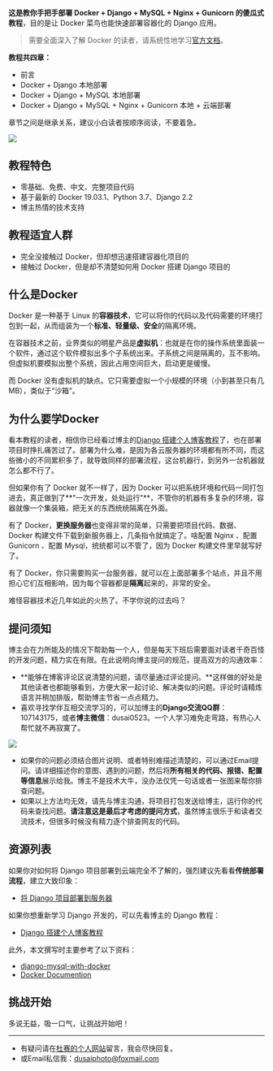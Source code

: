 **这是教你手把手部署 Docker + Django + MySQL + Nginx + Gunicorn 的傻瓜式教程**，目的是让 Docker 菜鸟也能快速部署容器化的 Django 应用。

> 需要全面深入了解 Docker 的读者，请系统性地学习[官方文档](https://docs.docker.com/get-started/)。

**教程共四章：**

- 前言
- Docker + Django 本地部署
- Docker + Django + MySQL 本地部署
- Docker + Django + MySQL + Nginx + Gunicorn 本地 + 云端部署

章节之间是继承关系，建议小白读者按顺序阅读，不要着急。

![](https://www.dusaiphoto.com/media/image/image_source/20190928/reduce_docker_small.jpg)

## 教程特色

- 零基础、免费、中文、完整项目代码
- 基于最新的 Docker 19.03.1、Python 3.7、Django 2.2
- 博主热情的技术支持

## 教程适宜人群

- 完全没接触过 Docker，但却想迅速搭建容器化项目的
- 接触过 Docker，但是却不清楚如何用 Docker 搭建 Django 项目的

## 什么是Docker

Docker 是一种基于 Linux 的**容器技术**，它可以将你的代码以及代码需要的环境打包到一起，从而组装为一个**标准、轻量级、安全**的隔离环境。

在容器技术之前，业界类似的明星产品是**虚拟机**：也就是在你的操作系统里面装一个软件，通过这个软件模拟出多个子系统出来。子系统之间是隔离的，互不影响。但虚拟机要模拟出整个系统，因此占用空间巨大，启动更是缓慢。

而 Docker 没有虚拟机的缺点。它只需要虚拟一个小规模的环境（小到甚至只有几MB），类似于“沙箱”。

## 为什么要学Docker

看本教程的读者，相信你已经看过博主的[Django 搭建个人博客教程](https://www.dusaiphoto.com/article/detail/71/)了，也在部署项目时挣扎痛苦过了。部署为什么难，是因为各云服务器的环境都有所不同，而这些微小的不同累积多了，就导致同样的部署流程，这台机器行，到另外一台机器就怎么都不行了。

但如果你有了 Docker 就不一样了，因为 Docker 可以把系统环境和代码一同打包进去，真正做到了**"一次开发，处处运行"**，不管你的机器有多复杂的环境，容器就像一个集装箱，把无关的东西统统隔离在外面。

有了 Docker，**更换服务器**也变得非常的简单，只需要把项目代码、数据、Docker 构建文件下载到新服务器上，几条指令就搞定了。啥配置 Nginx 、配置 Gunicorn 、配置 Mysql，统统都可以不管了，因为 Docker 构建文件里早就写好了。

有了 Docker，你只需要购买一台服务器，就可以在上面部署多个站点，并且不用担心它们互相影响，因为每个容器都是**隔离**起来的，非常的安全。

难怪容器技术近几年如此的火热了。不学你说的过去吗？

## 提问须知

博主会在力所能及的情况下帮助每一个人，但是每天下班后需要面对读者千奇百怪的开发问题，精力实在有限。在此说明向博主提问的规范，提高双方的沟通效率：

- **能够在博客评论区说清楚的问题，请尽量通过评论提问。**这样做的好处是其他读者也都能够看到，方便大家一起讨论、解决类似的问题。评论时请精炼语言并稍加排版，帮助博主节省一点点精力。
- 喜欢寻找学伴互相交流学习的，可以加博主的**Django交流QQ群**：107143175，或者**博主微信**：dusai0523。一个人学习难免走弯路，有热心人帮忙就不再寂寞了。

![](https://www.dusaiphoto.com/media/image/image_source/20190930/QR.jpg)

- 如果你的问题必须结合图片说明、或者特别难描述清楚的，可以通过Email提问。请详细描述你的意图、遇到的问题，然后将**所有相关的代码、报错、配置等信息**展示给我。博主不是技术大牛，没办法仅凭一句话或者一张图来帮你排查问题。
- 如果以上方法均无效，请先与博主沟通，将项目打包发送给博主，运行你的代码来查找问题。**请注意这是最后才考虑的提问方式**，虽然博主很乐于和读者交流技术，但很多时候没有精力逐个排查网友的代码。

## 资源列表

如果你对如何将 Django 项目部署到云端完全不了解的，强烈建议先看看**传统部署流程**，建立大致印象：

- [将 Django 项目部署到服务器](https://www.dusaiphoto.com/article/detail/71/)

如果你想重新学习 Django 开发的，可以先看博主的 Django 教程：

- [Django 搭建个人博客教程](https://www.dusaiphoto.com/article/detail/2/)

此外，本文撰写时主要参考了以下资料：

- [django-mysql-with-docker](http://www.nisanthsojan.com/django-mysql-with-docker -a-step-by-step-guide-for-local-development-part-1/)
- [Docker Documention](https://docs.docker.com/)

## 挑战开始

多说无益，吸一口气，让挑战开始吧！

------

- 有疑问请在[杜赛的个人网站](http://www.dusaiphoto.com)留言，我会尽快回复。
- 或Email私信我：dusaiphoto@foxmail.com